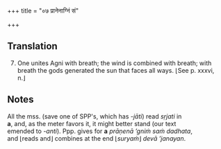 +++
title = "०७ प्रानेनाग्निं सं"

+++
## Translation
7. One unites Agni with breath; the wind is combined with breath; with  
breath the gods generated the sun that faces all ways. ⌊See p. xxxvi,  
n.⌋

## Notes
All the mss. (save one of SPP's, which has *-jāti*) read *sṛjati* in  
**a**, and, as the meter favors it, it might better stand (our text  
emended to *-anti*). Ppp. gives for **a** *prāṇenā ’gniṁ saṁ dadhata*,  
and ⌊reads and⌋ combines at the end ⌊*suryaṁ*⌋ *devā ’janayan*.
